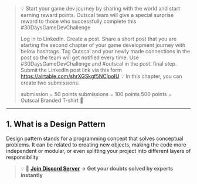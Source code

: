 >💡 Start your game dev journey by sharing with the world and start earning reward points. Outscal team will give a special surprise reward to those who successfully complete this #30DaysGameDevChallenge
>
>Log in to LinkedIn.
Create a post.
Share a short post that you are starting the second chapter of your game development journey with below hashtags.
Tag Outscal and your newly made connections in the post so the team will get notified every time. Use #30DaysGameDevChallenge and #outscal in the post. final step. Submit the LinkedIn post link via this form https://airtable.com/shrXGSkgf5NClpoIU
💡 In this chapter, you can create two submissions.
>
>submission = 50 points
submissions = 100 points
500 points = Outscal Branded T-shirt 👕
>
---
## 1. What is a Design Pattern
Design pattern stands for a programming concept that solves conceptual problems. It can be related to creating new objects, making the code more independent or modular, or even splitting your project into different layers of responsibility

>💡 🚀 **[Join Discord Server](https://discord.gg/J5zDscnzms) → Get your doubts solved by experts instantly**
